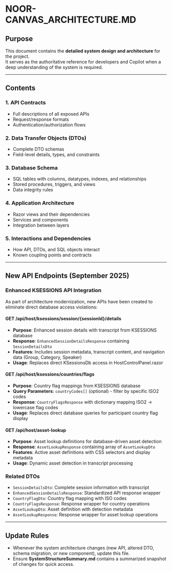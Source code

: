 # NOOR-CANVAS_ARCHITECTURE.MD

## Purpose
This document contains the **detailed system design and architecture** for the project.  
It serves as the authoritative reference for developers and Copilot when a deep understanding of the system is required.

---

## Contents

### 1. API Contracts
- Full descriptions of all exposed APIs
- Request/response formats
- Authentication/authorization flows

### 2. Data Transfer Objects (DTOs)
- Complete DTO schemas
- Field-level details, types, and constraints

### 3. Database Schema
- SQL tables with columns, datatypes, indexes, and relationships
- Stored procedures, triggers, and views
- Data integrity rules

### 4. Application Architecture
- Razor views and their dependencies
- Services and components
- Integration between layers

### 5. Interactions and Dependencies
- How API, DTOs, and SQL objects interact
- Known coupling points and contracts

---

## New API Endpoints (September 2025)

### Enhanced KSESSIONS API Integration
As part of architecture modernization, new APIs have been created to eliminate direct database access violations:

#### GET /api/host/ksessions/session/{sessionId}/details
- **Purpose**: Enhanced session details with transcript from KSESSIONS database
- **Response**: `EnhancedSessionDetailsResponse` containing `SessionDetailsDto`
- **Features**: Includes session metadata, transcript content, and navigation data (Group, Category, Speaker)
- **Usage**: Replaces direct KSessionsDb access in HostControlPanel.razor

#### GET /api/host/ksessions/countries/flags
- **Purpose**: Country flag mappings from KSESSIONS database
- **Query Parameters**: `countryCodes[]` (optional) - filter by specific ISO2 codes
- **Response**: `CountryFlagsResponse` with dictionary mapping ISO2 → lowercase flag codes
- **Usage**: Replaces direct database queries for participant country flag display

#### GET /api/host/asset-lookup
- **Purpose**: Asset lookup definitions for database-driven asset detection
- **Response**: `AssetLookupResponse` containing array of `AssetLookupDto`
- **Features**: Active asset definitions with CSS selectors and display metadata
- **Usage**: Dynamic asset detection in transcript processing

### Related DTOs
- `SessionDetailsDto`: Complete session information with transcript
- `EnhancedSessionDetailsResponse`: Standardized API response wrapper
- `CountryFlagDto`: Country flag mapping with ISO codes
- `CountryFlagsResponse`: Response wrapper for country operations
- `AssetLookupDto`: Asset definition with detection metadata
- `AssetLookupResponse`: Response wrapper for asset lookup operations

---

## Update Rules
- Whenever the system architecture changes (new API, altered DTO, schema migration, or new component), update this file.  
- Ensure **SystemStructureSummary.md** contains a summarized snapshot of changes for quick access.  
